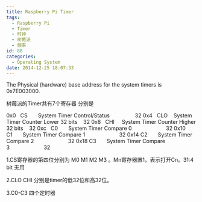```yaml
---
title: Raspberry Pi Timer
tags:
  - Raspberry Pi
  - Timer
  - 时钟
  - 树莓派
  - 频率
id: 88
categories:
  - Operating System
date: 2014-12-25 18:07:33
---
```


The Physical (hardware) base address for the system timers is 0x7E003000.

树莓派的Timer共有7个寄存器 分别是

0x0   CS       System Timer Control/Status                 32
0x4   CLO    System Timer Counter Lower 32 bits    32
0x8   CHI     System Timer Counter Higher 32 bits    32
0xc   C0       System Timer Compare 0                       32
0x10 C1       System Timer Compare 1                       32
0x14 C2       System Timer Compare 2                       32
0x18 C3       System Timer Compare 3                       32

<!--more-->

1.CS寄存器的第四位分别为 M0 M1 M2 M3 。Mn寄存器置1，表示打开Cn。31:4 bit 无用

2.CLO CHI 分别是timer的低32位和高32位。

3.C0-C3 四个定时器

&nbsp;